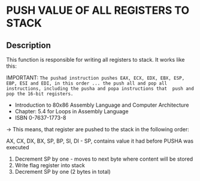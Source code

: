 
# PUSH VALUE OF ALL REGISTERS TO STACK
## Description
This function is responsible for writing all registers to stack. It works like this:

IMPORTANT:
`The pushad instruction pushes EAX, ECX, EDX, EBX, ESP, EBP, ESI and EDI, in this order ...
the push all and pop all instructions, including the pusha and popa instructions that 
push and pop the 16-bit registers.`
- Introduction to 80x86 Assembly Language and Computer Architecture
- Chapter: 5.4 for Loops in Assembly Language
- ISBN 0-7637-1773-8

-> This means, that register are pushed to the stack in the following order:

AX, CX, DX, BX, SP, BP, SI, DI - SP, contains value it had before PUSHA was executed

1. Decrement SP by one - moves to next byte where content will be stored
2. Write flag register into stack
3. Decrement SP by one (2 bytes in total)